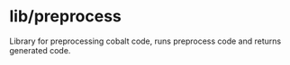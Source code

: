# lib/preprocess
Library for preprocessing cobalt code, runs preprocess code and returns generated code.